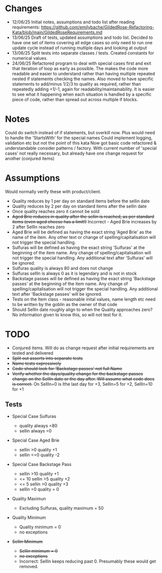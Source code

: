 # Changes

- 12/06/25 Initial notes, assumptions and todo list after reading requirements: https://github.com/emilybache/GildedRose-Refactoring-Kata/blob/main/GildedRoseRequirements.md
- 13/06/25 Draft of tests, updated assumptions and todo list. Decided to have one set of items covering all edge cases so only need to run one update cycle instead of running mutliple days and looking at output
- 13/06/25 Split tests into separate classes / tests. Created constants for numerical values.
- 24/06/25 Refactored program to deal with special cases first and exit that iteration of loop as early as possible. The makes the code more readable and easier to understand rather than having multiple repeated nested if statements checking the names. Also moved to have specific statements to add/minus 1/2/3 to quality as required, rather than repeatedly adding +1/-1, again for readability/maintainability. It is easier to see what it happening when each situation is handled by a specific piece of code, rather than spread out across multiple if blocks. 

# Notes
Could do switch instead of if statements, but overkill now. Plus would need to handle the 'StartsWith' for the special names
Could implement logging, validation etc but not the point of this kata
Now got basic code refactored & understandable consider patterns / factory. With current number of 'special cases' not really necessary, but already have one change request for another (conjured items)

# Assumptions 
Would normally verify these with product/client.

- Quality reduces by 1 per day on standard items before the sellin date
- Quality reduces by 2 per day on standard items after the sellin date
- Once quality reaches zero it cannot be sold
- ~~Aged Brie reduces in quality after the sellin is reached, as per standard items (even aged cheese has a limit!)~~ Incorrect - Aged Brie increases by 2 after SellIn reaches zero
- Aged Brie will be defined as having the exact string 'Aged Brie' as the name of the item. Any other text or change of spelling/capitalisation will not trigger the special handling.
- Sulfuras will be defined as having the exact string 'Sulfuras' at the beginning of the item name. Any change of spelling/capitalisation will not trigger the special handling. Any additional text after 'Sulfuras' will be ignored. 
- Sulfuras quality is always 80 and does not change
- Sulfuras sellIn is always 0 as it is legendary and is not in stock
- Backstage passes will be defined as having the exact string 'Backstage passes' at the beginning of the item name. Any change of spelling/capitalisation will not trigger the special handling. Any additional text after 'Backstage passes' will be ignored. 
- Tests on the Item class - reasonable inital values, name length etc need to be written by the goblin as the owner of that code
- Should SellIn date roughly align to when the Quality approaches zero? No information given to know this, so will not test for it.


# TODO

- Conjured items. Will do as change request after initial requirements are tested and delivered
- ~~Split out asserts into separate tests~~
- ~~Name tests expressively~~
- ~~Code should look for 'Backstage passes' not full Name~~
- ~~Verify whether the days/quality change for the backstage passes change on the SellIn date or the day after. Will assume what code does is correct.~~  On  SellIn=0 is lthe last day for +3, SellIn=5 for +2, SellIn=10 for +1

## Tests

- Special Case Sulfuras
  - quality always =80
  - sellin always =0

- Special Case Aged Brie
  - sellin >0  quality +1
  - sellin <=0 quality -2

- Special Case Backstage Pass
  - sellin >10  quality +1
  - <= 10  sellin >5  quality +2
  - <= 5 sellin >0 quality +3
  - sellin =0 quality = 0

- Quality Maximun
  - Excluding Sulfuras, quality maximum = 50

- Quality Minimum
  - Quality minimum = 0
  - no exceptions


- ~~Sellin Minimum~~
  - ~~Sellin minimum = 0~~
  - ~~no exceptions~~ 
  - Incorrect: SellIn keeps reducing past 0. Presumably these would get removed.







